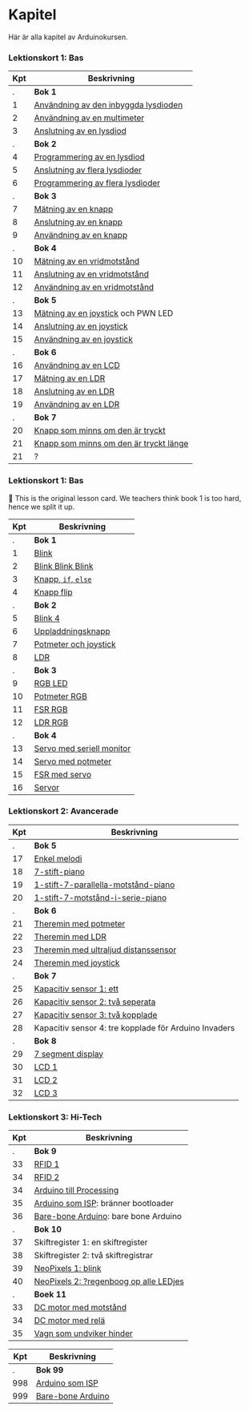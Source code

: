 # Kapitel

Här är alla kapitel av Arduinokursen.

### Lektionskort 1: Bas

Kpt|Beskrivning
---|---------------------------------------------------------------
.  |**Bok 1**
1  |[Användning av den inbyggda lysdioden](01_anvaendning_av_den_inbyggda_lysdioden/README.md)
2  |[Användning av en multimeter](02_anvaendning_av_en_multimeter/README.md)
3  |[Anslutning av en lysdiod](03_anslutning_av_en_lysdiod/README.md)
.  |**Bok 2**
4  |[Programmering av en lysdiod](04_programmering_av_en_lysdiod/README.md)
5  |[Anslutning av flera lysdioder](05_anslutning_av_flera_lysdioder/README.md)
6  |[Programmering av flera lysdioder](06_anvaendning_av_flera_lysdioder/README.md)
.  |**Bok 3**
7  |[Mätning av en knapp](07_maetning_av_en_knapp/README.md)
8  |[Anslutning av en knapp](08_anslutning_av_en_knapp/README.md)
9  |[Användning av en knapp](09_anvaendning_av_en_knapp/README.md)
.  |**Bok 4**
10 |[Mätning av en vridmotstånd](10_maetning_av_en_vridmotstaand/README.md)
11 |[Anslutning av en vridmotstånd](11_anslutning_av_en_vridmotstaand/README.md)
12 |[Användning av en vridmotstånd](12_anvaendning_av_en_vridmotstaand/README.md)
.  |**Bok 5**
13 |[Mätning av en joystick](13_maetning_av_en_joystick/README.md) och PWN LED
14 |[Anslutning av en joystick](14_anslutning_av_en_joystick/README.md)
15 |[Användning av en joystick](15_anvaendning_av_en_joystick/README.md)
.  |**Bok 6**
16 |[Användning av en LCD](16_anvaendning_av_en_lcd/README.md)
17 |[Mätning av en LDR](17_maetning_av_en_ldr/README.md)
18 |[Anslutning av en LDR](18_anslutning_av_en_ldr/README.md)
19 |[Användning av en LDR](19_anvaendning_av_en_ldr/README.md)
.  |**Bok 7**
20 |[Knapp som minns om den är tryckt](20_knapp_som_minns_om_den_aer_tryckt/README.md)
21 |[Knapp som minns om den är tryckt länge](21_knapp_som_minns_om_den_aer_tryckt_laenge/README.md)
21 |?

### Lektionskort 1: Bas

:construction: This is the original lesson card. We teachers think book 1 is too hard,
hence we split it up.

Kpt|Beskrivning
---|---------------------------------------------------------------
.  |**Bok 1**
1  |[Blink](./x01_blink/README.md)
2  |[Blink Blink Blink](./x02_blink_blink_blink/README.md)
3  |[Knapp, `if`, `else`](./x03_knapp_if_else/README.md)
4  |[Knapp flip](./x04_knapp_flip/README.md)
.  |**Bok 2**
5  |[Blink 4](x05_blink_4/README.md)
6  |[Uppladdningsknapp](x06_uppladdningsknapp/README.md)
7  |[Potmeter och joystick](x07_potmeter_och_joystick/README.md)
8  |[LDR](x08_ldr/README.md)
.  |**Bok 3**
9  |[RGB LED](x09_rgb/README.md)
10 |[Potmeter RGB](x10_potmeter_rgb/README.md)
11 |[FSR RGB](x11_fsr_rgb/README.md) 
12 |[LDR RGB](x12_ldr_rgb/README.md) 
.  |**Bok 4**
13 |[Servo med seriell monitor](x13_servo_serial/README.md)
14 |[Servo med potmeter](x14_servo_potmeter/README.md)
15 |[FSR med servo](x15_servo_fsr/README.md)
16 |[Servor](x16_servos/README.md)

### Lektionskort 2: Avancerade

Kpt|Beskrivning
---|---------------------------------------------------------------
.  | **Bok 5**
17 |[Enkel melodi](x17_enkel_melodi/README.md)
18 |[7-stift-piano](x18_7_stift_piano/README.md)
19 |[1-stift-7-parallella-motstånd-piano](x19_1_stift_7_parallella_motstaand_piano/README.md)
20 |[1-stift-7-motstånd-i-serie-piano](x20_1_stift_7_motstaand_in_serie_piano/README.md)
.  | **Bok 6**
21 |[Theremin med potmeter](21_theremin_potmeters/README.md)
22 |[Theremin med LDR](22_theremin_ldr/README.md)
23 |[Theremin med ultraljud distanssensor](23_theremin_infraroed/README.md)
24 |[Theremin med joystick](24_theremin_joystick/README.md)
.  | **Bok 7**
25 |[Kapacitiv sensor 1: ett](kapacitiv_sensor_1/README.md)
26 |[Kapacitiv sensor 2: två seperata](kapacitiv_sensor_2/README.md)
27 |[Kapacitiv sensor 3: två kopplade](kapacitiv_sensor_3/README.md)
28 |Kapacitiv sensor 4: tre kopplade för Arduino Invaders
.  | **Bok 8**
29 |[7 segment display](sju_segment_display/README.md)
30 |[LCD 1](LCD1/README.md)
31 |[LCD 2](LCD2/README.md)
32 |[LCD 3](LCD3/README.md)

### Lektionskort 3: Hi-Tech

Kpt|Beskrivning
---|---------------------------------------------------------------
.  | **Bok 9**
33 |[RFID 1](RFID1/README.md)
34 |[RFID 2](RFID2/README.md)
34 |[Arduino till Processing](arduino_till_processing/README.md)
35 |[Arduino som ISP](arduino_som_isp/README.md): bränner bootloader
36 |[Bare-bone Arduino](bare_bone_arduino/README.md): bare bone Arduino
.  | **Bok 10**
37 |Skiftregister 1: en skiftregister
38 |Skiftregister 2: två skiftregistrar
39 |[NeoPixels 1: blink](neo_pixel_1/README.md)
40 |[NeoPixels 2: ?regenboog op alle LEDjes](NeoPixel2/README.md)
.  | **Boek 11**
33 |[DC motor med motstånd](dc_motor_met_transistor/README.md)
34 |[DC motor med relä](dc_motor_met_relais/README.md)
35 |[Vagn som undviker hinder](vagn_som_undviker_hinder/README.md)

Kpt|Beskrivning
---|---------------------------------------------------------------
.  |**Bok 99**
998|[Arduino som ISP](arduino_som_isp/README.md)
999|[Bare-bone Arduino](bare_bone_arduino/README.md)
